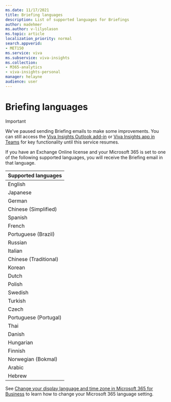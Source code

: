 ```yaml
---
ms.date: 11/17/2021
title: Briefing languages
description: List of supported languages for Briefings
author: madehmer
ms.author: v-lilyolason
ms.topic: article
localization_priority: normal 
search.appverid:
- MET150
ms.service: viva 
ms.subservice: viva-insights 
ms.collection: 
- M365-analytics
- viva-insights-personal
manager: helayne
audience: user
---
```

# Briefing languages

>[!Important]
>We've paused sending Briefing emails to make some improvements. You can still access the [Viva Insights Outlook add-in](../use/add-in.md) or [Viva Insights app in Teams](../teams/introduction.md) for key functionality until this service resumes.


If you have an Exchange Online license and your Microsoft 365 is set to one of the following supported languages, you will receive the Briefing email in that language.

|Supported languages |
|------- |
|English |
|Japanese |
|German |
|Chinese (Simplified) |
|Spanish |
|French |
|Portuguese (Brazil) |
|Russian |
|Italian |
|Chinese (Traditional) |
|Korean |
|Dutch |
|Polish |
|Swedish |
|Turkish |
|Czech  |
|Portuguese (Portugal) |
|Thai |
|Danish |
|Hungarian |
|Finnish |
|Norwegian (Bokmal) |
|Arabic  |
|Hebrew |

See [Change your display language and time zone in Microsoft 365 for Business](https://support.microsoft.com/topic/change-your-display-language-and-time-zone-in-microsoft-365-for-business-6f238bff-5252-441e-b32b-655d5d85d15b) to learn how to change your Microsoft 365 language setting.

